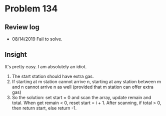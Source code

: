 # Problem 134
## Review log
+ 08/14/2019 Fail to solve.

## Insight
It's pretty easy. I am absolutely an idiot. 
1. The start station should have extra gas.
2. If starting at m station cannot arrive n, starting at any station between m and n cannot arrive n as well (provided that m station can offer extra gas)
3. So the solution: set start = 0 and scan the array, update remain and total. When get remain < 0, reset start = i + 1. After scanning, if total > 0, then return start, else return -1.

